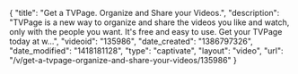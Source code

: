 {
    "title": "Get a TVPage. Organize and Share your Videos.",
    "description": "TVPage is a new way to organize and share the videos you like and watch, only with the people you want. It's free and easy to use. Get your TVPage today at w...",
    "videoid": "135986",
    "date_created": "1386797326",
    "date_modified": "1418181128",
    "type": "captivate",
    "layout": "video",
    "url": "\/v\/get-a-tvpage-organize-and-share-your-videos\/135986"
}